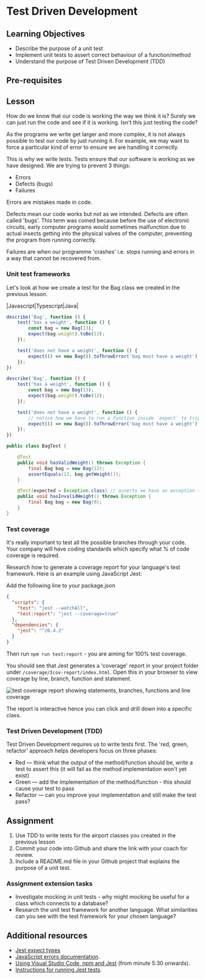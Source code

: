 # Test Driven Development

## Learning Objectives

* Describe the purpose of a unit test 
* Implement unit tests to assert correct behaviour of a function/method
* Understand the purpose of Test Driven Development (TDD)

## Pre-requisites

## Lesson
How do we know that our code is working the way we think it is? Surely we can just run the code and see if it is working. Isn't this just testing the code?

As the programs we write get larger and more complex, it is not always possible to test our code by just running it. For example, we may want to force a particular kind of error to ensure we are handling it correctly.

This is why we write tests. Tests ensure that our software is working as we have designed. We are trying to prevent 3 things:

* Errors
* Defects (bugs)
* Failures

Errors are mistakes made in code.

Defects mean our code works but not as we intended. Defects are often called 'bugs'. This term was coined because before the use of electronic circuits, early computer programs would sometimes malfunction due to actual insects getting into the physical valves of the computer, preventing the program from running correctly.

Failures are when our programme 'crashes' i.e. stops running and errors in a way that cannot be recovered from.


### Unit test frameworks
Let's look at how we create a test for the Bag class we created in the previous lesson.

|Javascript|Typescript|Java|
```javascript
describe('Bag', function () {
    test('has a weight', function () {
        const bag = new Bag(13);
        expect(bag.weight).toBe(13);
    });

    test('does not have a weight', function () {
        expect(() => new Bag()).toThrowError('bag must have a weight');
    });
})
```
```typescript
describe('Bag', function () {
    test('has a weight', function () {
        const bag = new Bag(13);
        expect(bag.weight).toBe(13);
    });

    test('does not have a weight', function () {
        // notice how we have to run a function inside `expect` to trigger the error and catch it
        expect(() => new Bag()).toThrowError('bag must have a weight');
    });
})
```
```java
public class BagTest {

    @Test
    public void hasValidWeight() throws Exception {
        final Bag bag = new Bag(13);
        assertEquals(13, bag.getWeight());
    }

    @Test(expected = Exception.class) // asserts we have an exception thrown
    public void hasInvalidWeight() throws Exception {
        final Bag bag = new Bag(0);
    }
}
```
### Test coverage
It's really important to test all the possible branches through your code. Your company will have coding standards which specify what % of code coverage is required. 

Research how to generate a coverage report for your language's test framework. Here is an example using JavaScript Jest: 

Add the following line to your package.json

```json
{
  "scripts": {
    "test": "jest --watchAll",
    "test:report": "jest --coverage=true"
  },
  "dependencies": {
    "jest": "^26.4.2"
  }
}
```
Then run `npm run test:report` - you are aiming for 100% test coverage. 

You should see that Jest generates a 'coverage' report in your project folder under `/coverage/Icov-report/index.html`. Open this in your browser to view coverage by line, branch, function and statement.

![test coverage report showing statements, branches, functions and line coverage](https://user-images.githubusercontent.com/4499581/93334401-cc627a00-f81c-11ea-9c98-4825235c06a4.png)

The report is interactive hence you can click and drill down into a specific class.

### Test Driven Development (TDD)
Test Driven Development requires us to write tests first. The 'red, green, refactor' approach helps developers focus on three phases:

  * Red — think what the output of the method/function should be, write a test to assert this (it will fail as the method implementation won't yet exist)
  * Green — add the implementation of the method/function - this should cause your test to pass
  * Refactor — can you improve your implementation and still make the test pass?

## Assignment
  1. Use TDD to write tests for the airport classes you created in the previous lesson
  1. Commit your code into Github and share the link with your coach for review.
  1. Include a README.md file in your Github project that explains the purpose of a unit test.

### Assignment extension tasks
  * Investigate mocking in unit tests - why might mocking be useful for a class which connects to a database?
  * Research the unit test framework for another language. What similarities can you see with the test framework for your chosen language?

## Additional resources
  * [Jest expect types](https://jestjs.io/docs/expect)
  * [JavaScript errors documentation](https://developer.mozilla.org/en-US/docs/Web/JavaScript/Reference/Global_Objects/Error).
  * [Using Visual Studio Code, npm and Jest](https://www.youtube.com/watch?v=EIQgVdoYb0M) (from minute 5:30 onwards). 
  * [Instructions for running Jest tests](/curriculum#runJestTests).


